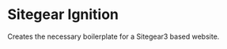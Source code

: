 Sitegear Ignition
=================

Creates the necessary boilerplate for a Sitegear3 based website.
